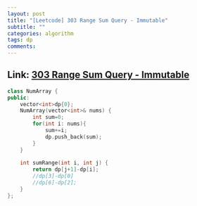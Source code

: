 ```yaml
---
layout: post
title: "[Leetcode] 303 Range Sum Query - Immutable"
subtitle: ""
categories: algorithm
tags: dp
comments:
---
```


## Link: [303 Range Sum Query - Immutable](https://leetcode.com/problems/range-sum-query---immutable/)

```cpp
class NumArray {
public:
    vector<int>dp{0};
    NumArray(vector<int>& nums) {
        int sum=0;
        for(int i: nums){
            sum+=i;
            dp.push_back(sum);
        }
    }
    
    int sumRange(int i, int j) {
        return dp[j+1]-dp[i];
        //dp[3]-dp[0]
        //dp[6]-dp[2];
    }
};
```
